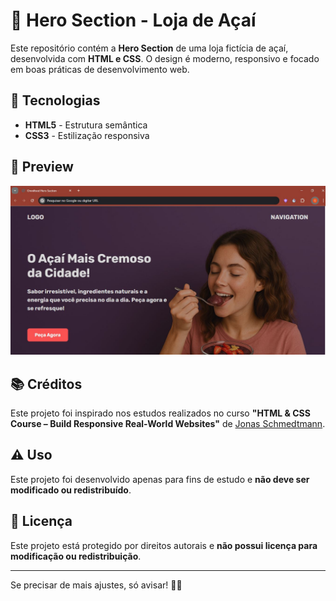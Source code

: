 # 🍓 Hero Section - Loja de Açaí  

Este repositório contém a **Hero Section** de uma loja fictícia de açaí, desenvolvida com **HTML e CSS**. O design é moderno, responsivo e focado em boas práticas de desenvolvimento web.  

## 🚀 Tecnologias  

- **HTML5** - Estrutura semântica  
- **CSS3** - Estilização responsiva  

## 🎨 Preview  

![Hero Section Preview](hero/screenshot.JPG)  

## 📚 Créditos  

Este projeto foi inspirado nos estudos realizados no curso **"HTML & CSS Course – Build Responsive Real-World Websites"** de [Jonas Schmedtmann](https://www.udemy.com/course/design-and-develop-a-killer-website-with-html5-and-css3/).  

## ⚠️ Uso  

Este projeto foi desenvolvido apenas para fins de estudo e **não deve ser modificado ou redistribuído**.  

## 📜 Licença  

Este projeto está protegido por direitos autorais e **não possui licença para modificação ou redistribuição**.  

---

Se precisar de mais ajustes, só avisar! 🚀🔥  


